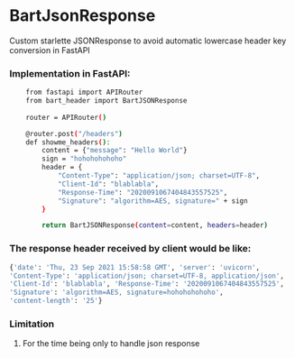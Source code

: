 # BartJsonResponse
Custom starlette JSONResponse to avoid automatic lowercase header key conversion in FastAPI

### Implementation in FastAPI:
```bash
    from fastapi import APIRouter
    from bart_header import BartJSONResponse
    
    router = APIRouter()

    @router.post("/headers")
    def showme_headers():
        content = {"message": "Hello World"}
        sign = "hohohohohoho"
        header = {
            "Content-Type": "application/json; charset=UTF-8",
            "Client-Id": "blablabla",
            "Response-Time": "2020091067404843557525",
            "Signature": "algorithm=AES, signature=" + sign
        }

        return BartJSONResponse(content=content, headers=header)
```

### The response header received by client would be like:
```bash
{'date': 'Thu, 23 Sep 2021 15:58:58 GMT', 'server': 'uvicorn', 
'Content-Type': 'application/json; charset=UTF-8, application/json', 
'Client-Id': 'blablabla', 'Response-Time': '2020091067404843557525', 
'Signature': 'algorithm=AES, signature=hohohohohoho', 
'content-length': '25'}
```

### Limitation
1. For the time being only to handle json response
